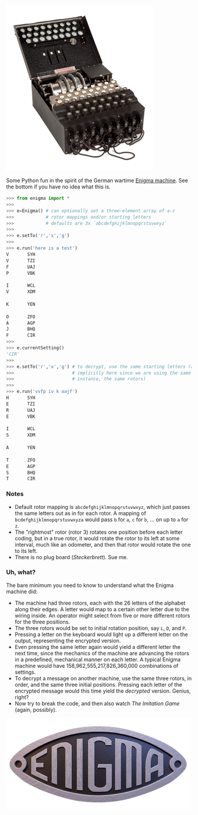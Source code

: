 ![](machine.png)

Some Python fun in the spirit of the German wartime [Enigma machine](https://en.wikipedia.org/wiki/Enigma_machine). See the bottom if you have no idea what this is.

```python
>>> from enigma import *
>>>
>>> e=Enigma() # can optionally set a three-element array of a-z
>>>            # rotor mappings and/or starting letters
>>>            # defaults are 3x `abcdefghijklmnopqrstuvwxyz`
>>>
>>> e.setTo('r','x','g')
>>>
>>> e.run('here is a test')
V       SYH
V       TZI
F       UAJ
P       VBK

I       WCL
V       XDM

K       YEN

O       ZFO
A       AGP
J       BHQ
F       CIR
>>>
>>> e.currentSetting()
'CIR'
>>>
>>> e.setTo('r','x','g') # to decrypt, use the same starting letters (and
>>>                      # implicitly here since we are using the same
>>>                      # instance, the same rotors)
>>>
>>> e.run('vvfp iv k oajf')
H       SYH
E       TZI
R       UAJ
E       VBK

I       WCL
S       XDM

A       YEN

T       ZFO
E       AGP
S       BHQ
T       CIR
```

### Notes

- Default rotor mapping is `abcdefghijklmnopqrstuvwxyz`, which just passes the same letters out as in for each rotor. A mapping of `bcdefghijklmnopqrstuvwxyza` would pass `b` for `a`, `c` for `b`, ... on up to `a` for `z`.
- The "rightmost" rotor (rotor 3) rotates one position before each letter coding, but in a true rotor, it would rotate the rotor to its left at some interval, much like an odometer, and then that rotor would rotate the one to its left.
- There is no plug board (_Steckerbrett_). Sue me.

### Uh, what?

The bare minimum you need to know to understand what the Enigma machine did: 

- The machine had three rotors, each with the 26 letters of the alphabet along their edges. A letter would map to a certain other letter due to the wiring inside. An operator might select from five or more different rotors for the three positions. 
- The three rotors would be set to initial rotation position, say `L`, `D`, and `P`. 
- Pressing a letter on the keyboard would light up a different letter on the output, representing the encrypted version. 
- Even pressing the same letter again would yield a different letter the next time, since the mechanics of the machine are advancing the rotors in a predefined, mechanical manner on each letter. A typical Enigma machine would have 158,962,555,217,826,360,000 combinations of settings.
- To decrypt a message on another machine, use the same three rotors, in order, and the same three initial positions. Pressing each letter of the encrypted message would this time yield the _decrypted_ version. Genius, right? 
- Now try to break the code, and then also watch _The Imitation Game_ (again, possibly). 

![](enigma.png)